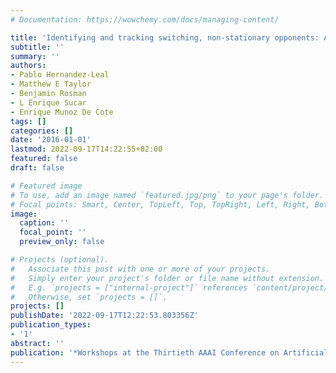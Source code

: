 ```yaml
---
# Documentation: https://wowchemy.com/docs/managing-content/

title: 'Identifying and tracking switching, non-stationary opponents: A Bayesian approach'
subtitle: ''
summary: ''
authors:
- Pablo Hernandez-Leal
- Matthew E Taylor
- Benjamin Rosman
- L Enrique Sucar
- Enrique Munoz De Cote
tags: []
categories: []
date: '2016-01-01'
lastmod: 2022-09-17T14:22:55+02:00
featured: false
draft: false

# Featured image
# To use, add an image named `featured.jpg/png` to your page's folder.
# Focal points: Smart, Center, TopLeft, Top, TopRight, Left, Right, BottomLeft, Bottom, BottomRight.
image:
  caption: ''
  focal_point: ''
  preview_only: false

# Projects (optional).
#   Associate this post with one or more of your projects.
#   Simply enter your project's folder or file name without extension.
#   E.g. `projects = ["internal-project"]` references `content/project/deep-learning/index.md`.
#   Otherwise, set `projects = []`.
projects: []
publishDate: '2022-09-17T12:22:53.803356Z'
publication_types:
- '1'
abstract: ''
publication: '*Workshops at the Thirtieth AAAI Conference on Artificial Intelligence*'
---
```

